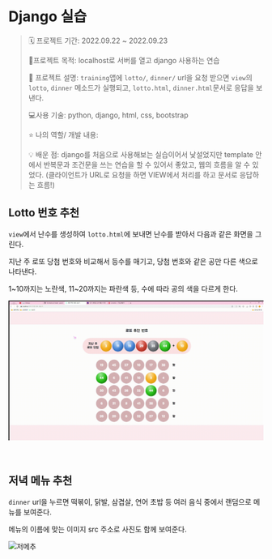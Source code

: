 # Django 실습

> 🗓 프로젝트 기간: 2022.09.22 ~ 2022.09.23
>
> 🚩프로젝트 목적: localhost로 서버를 열고 django 사용하는 연습
>
> 🧾 프로젝트 설명: `training`앱에 `lotto/`, `dinner/` url을 요청 받으면 `view`의 `lotto`, `dinner` 메소드가 실행되고, `lotto.html`, `dinner.html`문서로 응답을 보낸다.
>
> 💻사용 기술: python, django, html, css, bootstrap
>
> ⭐ 나의 역할/ 개발 내용: 
>
> 💡 배운 점: django를 처음으로 사용해보는 실습이어서 낯설었지만 template 안에서 반복문과 조건문을 쓰는 연습을 할 수 있어서 좋았고, 웹의 흐름을 알 수 있었다. (클라이언트가 URL로 요청을 하면 VIEW에서 처리를 하고 문서로 응답하는 흐름!)

 

## Lotto 번호 추천

`view`에서 난수를 생성하여 `lotto.html`에 보내면 난수를 받아서 다음과 같은 화면을 그린다.

지난 주 로또 당첨 번호와 비교해서 등수를 매기고, 당첨 번호와 같은 공만 다른 색으로 나타낸다.

1~10까지는 노란색, 11~20까지는 파란색 등, 수에 따라 공의 색을 다르게 한다.

![로또추천번호생성기](https://raw.githubusercontent.com/psun0610/Image-upload/image/img/로또추천번호생성기.gif)

&nbsp;

## 저녁 메뉴 추천

`dinner` url을 누르면 떡볶이, 닭발, 삼겹살, 연어 초밥 등 여러 음식 중에서 랜덤으로 메뉴를 보여준다.

메뉴의 이름에 맞는 이미지 src 주소로 사진도 함께 보여준다.

![저메추](https://raw.githubusercontent.com/psun0610/Image-upload/image/img/저메추.gif)
